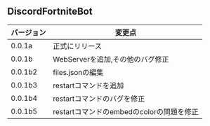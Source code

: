 ## DiscordFortniteBot

|バージョン|変更点|
|-|-|
|0.0.1a|正式にリリース|
|0.0.1b|WebServerを追加,その他のバグ修正|
|0.0.1b2|files.jsonの編集|
|0.0.1b3|restartコマンドを追加|
|0.0.1b4|restartコマンドのバグを修正|
|0.0.1b5|restartコマンドのembedのcolorの問題を修正|
